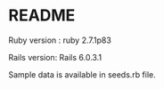 # README

Ruby version :  ruby 2.7.1p83

Rails version:  Rails 6.0.3.1

Sample data is available in seeds.rb file.
